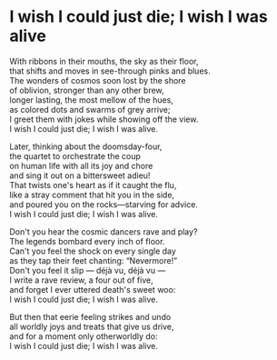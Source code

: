 # I wish I could just die; I wish I was alive

With ribbons in their mouths, the sky as their floor,  
that shifts and moves in see-through pinks and blues.  
The wonders of cosmos soon lost by the shore  
of oblivion, stronger than any other brew,  
longer lasting, the most mellow of the hues,  
as colored dots and swarms of grey arrive;  
I greet them with jokes while showing off the view.  
I wish I could just die; I wish I was alive.  

Later, thinking about the doomsday-four,  
the quartet to orchestrate the coup  
on human life with all its joy and chore  
and sing it out on a bittersweet adieu!  
That twists one's heart as if it caught the flu,  
like a stray comment that hit you in the side,  
and poured you on the rocks—starving for advice.  
I wish I could just die; I wish I was alive.  

Don't you hear the cosmic dancers rave and play?  
The legends bombard every inch of floor.  
Can't you feel the shock on every single day  
as they tap their feet chanting: “Nevermore!”  
Don't you feel it slip — déjà vu, déjà vu —  
I write a rave review, a four out of five,  
and forget I ever uttered death's sweet woo:  
I wish I could just die; I wish I was alive.  

But then that eerie feeling strikes and undo  
all worldly joys and treats that give us drive,  
and for a moment only otherworldly do:  
I wish I could just die; I wish I was alive.  
